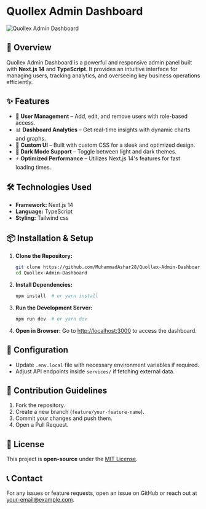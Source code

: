 # Quollex Admin Dashboard

![Quollex Admin Dashboard](https://your-image-link-here)

## 🚀 Overview
Quollex Admin Dashboard is a powerful and responsive admin panel built with **Next.js 14** and **TypeScript**. It provides an intuitive interface for managing users, tracking analytics, and overseeing key business operations efficiently.

## ✨ Features
- 🔹 **User Management** – Add, edit, and remove users with role-based access.
- 📊 **Dashboard Analytics** – Get real-time insights with dynamic charts and graphs.
- 🎨 **Custom UI** – Built with custom CSS for a sleek and optimized design.
- 🌙 **Dark Mode Support** – Toggle between light and dark themes.
- ⚡ **Optimized Performance** – Utilizes Next.js 14's features for fast loading times.

## 🛠️ Technologies Used
- **Framework:** Next.js 14
- **Language:** TypeScript
- **Styling:**  Tailwind css


## 📦 Installation & Setup

1. **Clone the Repository:**
   ```sh
   git clone https://github.com/MuhammadAshar28/Quollex-Admin-Dashboard.git
   cd Quollex-Admin-Dashboard
   ```

2. **Install Dependencies:**
   ```sh
   npm install  # or yarn install
   ```

3. **Run the Development Server:**
   ```sh
   npm run dev  # or yarn dev
   ```

4. **Open in Browser:**
   Go to [http://localhost:3000](http://localhost:3000) to access the dashboard.

## 🔧 Configuration
- Update `.env.local` file with necessary environment variables if required.
- Adjust API endpoints inside `services/` if fetching external data.

## 🤝 Contribution Guidelines
1. Fork the repository.
2. Create a new branch (`feature/your-feature-name`).
3. Commit your changes and push them.
4. Open a Pull Request.

## 📜 License
This project is **open-source** under the [MIT License](LICENSE).

## 📞 Contact
For any issues or feature requests, open an issue on GitHub or reach out at [your-email@example.com](mailto:your-email@example.com).
